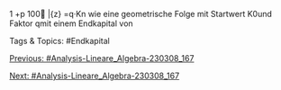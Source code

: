 1 +p
100
|{z}
=q·Kn
wie eine geometrische Folge mit Startwert K0und Faktor qmit einem Endkapital von

   Tags & Topics:
   #Endkapital

[Previous: #Analysis-Lineare_Algebra-230308_167](Analysis-Lineare_Algebra-230308_167.md)

[Next: #Analysis-Lineare_Algebra-230308_167](Analysis-Lineare_Algebra-230308_167.md)